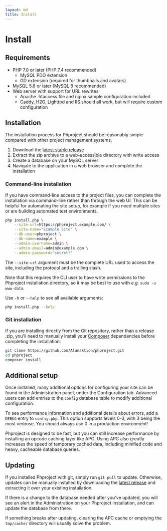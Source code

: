 ```yaml
---
layout: md
title: Install
---
```

<h1 class="page-header">Install</h1>

## Requirements

* PHP 7.0 or later (PHP 7.4 recommended)
    * MySQL PDO extension
    * GD extension (required for thumbnails and avatars)
* MySQL 5.6 or later (MySQL 8 recommended)
* Web server with support for URL rewrites
    * Apache .htaccess file and nginx sample configuration included
    * Caddy, H2O, Lighttpd and IIS should all work, but will require custom configuration


## Installation

The installation process for Phproject should be reasonably simple compared with other project management systems.

1. Download the [latest stable release](https://github.com/Alanaktion/phproject/releases/latest)
2. Extract the zip archive to a web-accessible directory with write access
3. Create a database on your MySQL server
4. Navigate to the application in a web browser and complete the installation

### Command-line installation

If you have command-line access to the project files, you can complete the installation via command-line rather than through the web UI. This can be helpful for automating the site setup, for example if you need multiple sites or are building automated test environments.

```bash
php install.php \
    --site-url=https://phproject.example.com/ \
    --site-name="Example Site" \
    --db-user=phproject \
    --db-name=example \
    --admin-username=admin \
    --admin-email=admin@example.com \
    --admin-password="secret!"
```

The `--site-url` argument must be the complete URL used to access the site, including the protocol and a trailing slash.

Note that this requires the CLI user to have write permissions to the Phproject installation directory, so it may be best to use with _e.g._ `sudo -u www-data`.

Use `-h` or `--help` to see all available arguments:

```bash
php install.php --help
```

### Git installation

If you are installing directly from the Git repository, rather than a release .zip, you'll need to manually install your [Composer](https://getcomposer.org) dependencies before completing the installation:

```bash
git clone https://github.com/Alanaktion/phproject.git
cd phproject
composer install
```

## Additional setup
Once installed, many additional options for configuring your site can be found in the Administration panel, under the Configuration tab. Advanced users can add entries to the `config` database table to modify additional configuration.

To see performance information and additional details about errors, add a `DEBUG` entry to `config.php`. This option supports levels 0-3, with 3 being the most verbose.
<span class="text-danger">You should always use 0 in a production environment!</span>

Phproject is designed to be fast, but you can still increase performance by installing an opcode caching layer like APC. Using APC also greatly increases the speed of temporary cached data, including minified code and heavy, cacheable database queries.


## Updating
If you installed Phproject with git, simply run `git pull` to update. Otherwise, updates can be manually installed by downloading the [latest release](https://github.com/Alanaktion/phproject/releases/latest) and extracting it over your existing installation.

If there is a change to the database needed after you've updated, you will see an alert in the Administration on your Phproject installation, and can update the database from there.

If something breaks after updating, clearing the APC cache or emptying the `tmp/cache/` directory will usually solve the problem.
